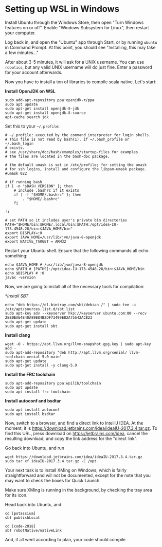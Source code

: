 # Setting up WSL in Windows

Install Ubuntu through the Windows Store,
then open "Turn Windows features on or off".
Enable "Windows Subsystem for Linux", then restart
your computer.

Log back in, and open the "Ubuntu" app through Start,
or by running `ubuntu` in Command Prompt. At this point,
you should see "Installing, this may take a few minutes..."

After about 3-5 minutes, it will ask for a UNIX username.
You can use `robotics`, but any valid UNIX username will
do just fine. Enter a password for your account afterwards.

Now you have to install a ton of libraries to compile
scala native. Let's start:

**Install OpenJDK on WSL**
~~~
sudo add-apt-repository ppa:openjdk-r/ppa
sudo apt update
sudo apt-get install openjdk-8-jdk
sudo apt-get install openjdk-8-source
apt-cache search jdk
~~~

Set this to your `~/.profile`:
~~~
# ~/.profile: executed by the command interpreter for login shells.
# This file is not read by bash(1), if ~/.bash_profile or ~/.bash_login
# exists.
# see /usr/share/doc/bash/examples/startup-files for examples.
# the files are located in the bash-doc package.

# the default umask is set in /etc/profile; for setting the umask
# for ssh logins, install and configure the libpam-umask package.
#umask 022

# if running bash
if [ -n "$BASH_VERSION" ]; then
    # include .bashrc if it exists
    if [ -f "$HOME/.bashrc" ]; then
        . "$HOME/.bashrc"
    fi

fi

# set PATH so it includes user's private bin directories
PATH="$HOME/bin:$HOME/.local/bin:$PATH:/opt/idea-IU-173.4548.28/bin:$JAVA_HOME/bin"
export DISPLAY=:0
export JAVA_HOME=/usr/lib/jvm/java-8-openjdk
export NATIVE_TARGET = ARM32
~~~

Restart your Ubuntu shell. Ensure that the following commands all
echo something:

~~~
echo $JAVA_HOME # /usr/lib/jvm/java-8-openjdk
echo $PATH # [PATHS]:/opt/idea-IU-173.4548.28/bin:$JAVA_HOME/bin
echo $DISPLAY # :0
javac -version
~~~

Now, we are going to install all of the necessary tools for compilation:

**Install SBT*
~~~
echo "deb https://dl.bintray.com/sbt/debian /" | sudo tee -a /etc/apt/sources.list.d/sbt.list
sudo apt-key adv --keyserver hkp://keyserver.ubuntu.com:80 --recv 2EE0EA64E40A89B84B2DF73499E82A75642AC823
sudo apt-get update
sudo apt-get install sbt
~~~
**Install clang**
~~~
wget -O - https://apt.llvm.org/llvm-snapshot.gpg.key | sudo apt-key add -
sudo apt-add-repository "deb http://apt.llvm.org/xenial/ llvm-toolchain-xenial-5.0 main"
sudo apt-get update
sudo apt-get install -y clang-5.0
~~~
**Install the FRC toolchain**
~~~
sudo apt-add-repository ppa:wpilib/toolchain
sudo apt update 
sudo apt install frc-toolchain
~~~
**Install autoconf and bsdtar**
~~~
sudo apt install autoconf
sudo apt install bsdtar
~~~

Now, switch to a browser, and find a direct link to IntelliJ IDEA. At the moment,
it is <https://download.jetbrains.com/idea/ideaIU-2017.3.4.tar.gz>. To find this 
URL, press download on <https://jetbrains.com/idea>, cancel the resulting download,
and copy the link address for the "direct link".

Go back into Ubuntu, and run
~~~
wget https://download.jetbrains.com/idea/ideaIU-2017.3.4.tar.gz
sudo tar xf ideaIU-2017.3.4.tar.gz -C /opt
~~~

Your next task is to install XMing on Windows, which is fairly straightforward and
will not be documented, except for the note that you may want to check the boxes
for Quick Launch.

Make sure XMing is running in the background, by checking the tray area for its
icon.

Head back into Ubuntu, and 
~~~
cd [potassium]
sbt publishLocal
~~~

~~~
cd [code-2018]
sbt robotNative/nativeLink
~~~

And, if all went according to plan, your code should compile.
